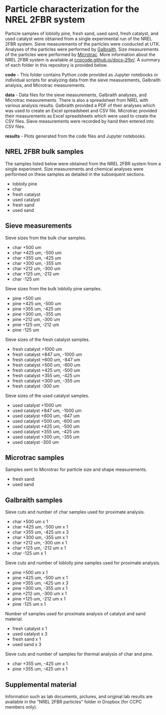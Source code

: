 # Particle characterization for the NREL 2FBR system

Particle samples of loblolly pine, fresh sand, used sand, fresh catalyst, and
used catalyst were obtained from a single experimental run of the NREL 2FBR
system. Sieve measurements of the particles were conducted at UTK. Analyses of
the particles were performed by [Galbraith][gal]. Size measurements of the
particles were performed by [Microtrac][mic]. More information about the NREL
2FBR system is available at [ccpcode.github.io/docs-2fbr/][nre]. A summary of
each folder in this repository is provided below.

[gal]: http://galbraith.com
[mic]: https://www.microtrac.com
[nre]: https://ccpcode.github.io/docs-2fbr/

**code** - This folder contains Python code provided as Jupyter notebooks or
individual scripts for analyzing data from the sieve measurements, Galbraith
analysis, and Microtrac measurements.

**data** - Data files for the sieve measurements, Galbraith analyses, and
Microtrac measurements. There is also a spreadsheet from NREL with various
analysis results. Galbraith provided a PDF of their analyses which was used to
create an Excel spreadsheet and CSV file. Microtrac provided their
measurements as Excel spreadsheets which were used to create the CSV files.
Sieve measurements were recorded by hand then entered into CSV files.

**results** - Plots generated from the code files and Jupyter notebooks.

## NREL 2FBR bulk samples

The samples listed below were obtained from the NREL 2FBR system from a single
experiment. Size measurements and chemical analyses were performed on these
samples as detailed in the subsequent sections.

- loblolly pine
- char
- fresh catalyst
- used catalyst
- fresh sand
- used sand

## Sieve measurements

Sieve sizes from the bulk char samples.

- char +500 um
- char +425 um, -500 um
- char +355 um, -425 um
- char +300 um, -355 um
- char +212 um, -300 um
- char +125 um, -212 um
- char -125 um

Sieve sizes from the bulk loblolly pine samples.

- pine +500 um
- pine +425 um, -500 um
- pine +355 um, -425 um
- pine +300 um, -355 um
- pine +212 um, -300 um
- pine +125 um, -212 um
- pine -125 um

Sieve sizes of the fresh catalyst samples.

- fresh catalyst +1000 um
- fresh catalyst +847 um, -1000 um
- fresh catalyst +600 um, -847 um
- fresh catalyst +500 um, -600 um
- fresh catalyst +425 um, -500 um
- fresh catalyst +355 um, -425 um
- fresh catalyst +300 um, -355 um
- fresh catalyst -300 um

Sieve sizes of the used catalyst samples.

- used catalyst +1000 um
- used catalyst +847 um, -1000 um
- used catalyst +600 um, -847 um
- used catalyst +500 um, -600 um
- used catalyst +425 um, -500 um
- used catalyst +355 um, -425 um
- used catalyst +300 um, -355 um
- used catalyst -300 um

## Microtrac samples

Samples sent to Microtrac for particle size and shape measurements.

- fresh sand
- used sand

## Galbraith samples

Sieve cuts and number of char samples used for proximate analysis.

- char +500 um x 1
- char +425 um, -500 um x 1
- char +355 um, -425 um x 3
- char +300 um, -355 um x 1
- char +212 um, -300 um x 1
- char +125 um, -212 um x 1
- char -125 um x 1

Sieve cuts and number of loblolly pine samples used for proximate analysis.

- pine +500 um x 1
- pine +425 um, -500 um x 1
- pine +355 um, -425 um x 3
- pine +300 um, -355 um x 1
- pine +212 um, -300 um x 1
- pine +125 um, -212 um x 1
- pine -125 um x 1

Number of samples used for proximate analysis of catalyst and sand material.

- fresh catalyst x 1
- used catalyst x 3
- fresh sand x 1
- used sand x 3

Sieve cuts and number of samples for thermal analysis of char and pine.

- char +355 um, -425 um x 1
- pine +355 um, -425 um x 1

## Supplemental material

Information such as lab documents, pictures, and original lab results are
available in the  "NREL 2FBR particles" folder in Dropbox (for CCPC members
only).
